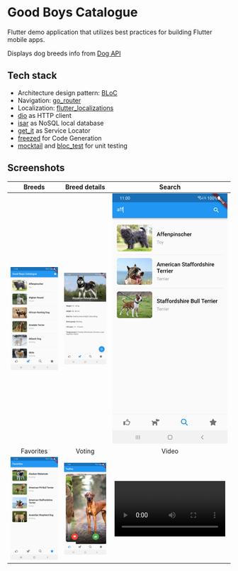 # Good Boys Catalogue

Flutter demo application that utilizes best practices for building Flutter mobile apps.

Displays dog breeds info from [Dog API](https://thedogapi.com/)

## Tech stack
* Architecture design pattern: [BLoC](https://bloclibrary.dev/)
* Navigation: [go_router](https://pub.dev/packages/go_router)
* Localization: [flutter_localizations](https://docs.flutter.dev/accessibility-and-localization/internationalization#setting-up)
* [dio](https://pub.dev/packages/dio) as HTTP client
* [isar](https://pub.dev/packages/isar) as NoSQL local database
* [get_it](https://pub.dev/packages/get_it) as Service Locator
* [freezed](https://pub.dev/packages/freezed) for Code Generation
* [mocktail](https://pub.dev/packages/mocktail) and [bloc_test](https://pub.dev/packages/bloc_test) for unit testing

## Screenshots

| Breeds | Breed details | Search |
|:---:|:---:|:---:|
| <img src="./assets/screenshots/breeds.jpg" width=300 /> | <img src="./assets/screenshots/breed_details.jpg" width=300 /> | <img src="./assets/screenshots/search.jpg" width=300 /> |
| Favorites | Voting | Video |
| <img src="./assets/screenshots/favorites.jpg" width=300 /> | <img src="./assets/screenshots/voting.jpg" width=300 />  | <video src="https://github.com/4lfant/flutter_demo_app/assets/13089900/34edcca1-49ef-427c-983b-379c70f2f49f" width=250 /> |
